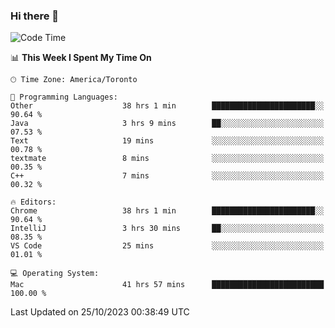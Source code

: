 ### Hi there 👋


<!--START_SECTION:waka-->
![Code Time](http://img.shields.io/badge/Code%20Time-1%2C270%20hrs%2012%20mins-blue)

📊 **This Week I Spent My Time On** 

```text
🕑︎ Time Zone: America/Toronto

💬 Programming Languages: 
Other                    38 hrs 1 min        ███████████████████████░░   90.64 % 
Java                     3 hrs 9 mins        ██░░░░░░░░░░░░░░░░░░░░░░░   07.53 % 
Text                     19 mins             ░░░░░░░░░░░░░░░░░░░░░░░░░   00.78 % 
textmate                 8 mins              ░░░░░░░░░░░░░░░░░░░░░░░░░   00.35 % 
C++                      7 mins              ░░░░░░░░░░░░░░░░░░░░░░░░░   00.32 % 

🔥 Editors: 
Chrome                   38 hrs 1 min        ███████████████████████░░   90.64 % 
IntelliJ                 3 hrs 30 mins       ██░░░░░░░░░░░░░░░░░░░░░░░   08.35 % 
VS Code                  25 mins             ░░░░░░░░░░░░░░░░░░░░░░░░░   01.01 % 

💻 Operating System: 
Mac                      41 hrs 57 mins      █████████████████████████   100.00 % 
```


 Last Updated on 25/10/2023 00:38:49 UTC
<!--END_SECTION:waka-->

<!--
**SillyPasty/SillyPasty** is a ✨ _special_ ✨ repository because its `README.md` (this file) appears on your GitHub profile.

Here are some ideas to get you started:

- 🔭 I’m currently working on ...
- 🌱 I’m currently learning ...
- 👯 I’m looking to collaborate on ...
- 🤔 I’m looking for help with ...
- 💬 Ask me about ...
- 📫 How to reach me: ...
- 😄 Pronouns: ...
- ⚡ Fun fact: ...
-->


